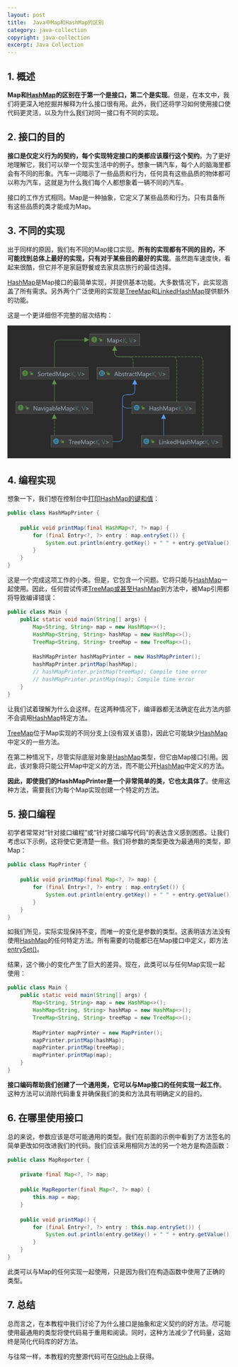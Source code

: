 ```yaml
---
layout: post
title:  Java中Map和HashMap的区别
category: java-collection
copyright: java-collection
excerpt: Java Collection
---
```


## 1. 概述

**Map和[HashMap](https://www.baeldung.com/java-hashmap)的区别在于第一个是接口，第二个是实现**。但是，在本文中，我们将更深入地挖掘并解释为什么接口很有用。此外，我们还将学习如何使用接口使代码更灵活，以及为什么我们对同一接口有不同的实现。

## 2. 接口的目的

**接口是仅定义行为的契约，每个实现特定接口的类都应该履行这个契约**。为了更好地理解它，我们可以举一个现实生活中的例子。想象一辆汽车，每个人的脑海里都会有不同的形象。汽车一词暗示了一些品质和行为，任何具有这些品质的物体都可以称为汽车，这就是为什么我们每个人都想象着一辆不同的汽车。

接口的工作方式相同。Map是一种抽象，它定义了某些品质和行为。只有具备所有这些品质的类才能成为Map。

## 3. 不同的实现

出于同样的原因，我们有不同的Map接口实现。**所有的实现都有不同的目的，不可能找到总体上最好的实现，只有对于某些目的最好的实现**。虽然跑车速度快，看起来很酷，但它并不是家庭野餐或去家具店旅行的最佳选择。

[HashMap](https://www.baeldung.com/java-hashmap)是Map接口的最简单实现，并提供基本功能。大多数情况下，此实现涵盖了所有需求。另外两个广泛使用的实现是[TreeMap](https://www.baeldung.com/java-treemap)和[LinkedHashMap](https://www.baeldung.com/java-linked-hashmap)提供额外的功能。

这是一个更详细但不完整的层次结构：

![](/assets/images/2023/javacollection/javamapvshashmap01.png)

## 4. 编程实现

想象一下，我们想在控制台中[打印HashMap的键和值](https://www.baeldung.com/java-iterate-map)：

```java
public class HashMapPrinter {

    public void printMap(final HashMap<?, ?> map) {
        for (final Entry<?, ?> entry : map.entrySet()) {
            System.out.println(entry.getKey() + " " + entry.getValue());
        }
    }
}
```

这是一个完成这项工作的小类。但是，它包含一个问题。它将只能与[HashMap](https://www.baeldung.com/java-hashmap)一起使用。因此，任何尝试传递[TreeMap或甚至HashMap](https://www.baeldung.com/java-treemap-vs-hashmap)到方法中，被Map引用都将导致编译错误：

```java
public class Main {
    public static void main(String[] args) {
        Map<String, String> map = new HashMap<>();
        HashMap<String, String> hashMap = new HashMap<>();
        TreeMap<String, String> treeMap = new TreeMap<>();

        HashMapPrinter hashMapPrinter = new HashMapPrinter();
        hashMapPrinter.printMap(hashMap);
        // hashMapPrinter.printMap(treeMap); Compile time error
        // hashMapPrinter.printMap(map); Compile time error
    }
}
```

让我们试着理解为什么会这样。在这两种情况下，编译器都无法确定在此方法内部不会调用[HashMap](https://www.baeldung.com/java-hashmap)特定方法。

[TreeMap](https://www.baeldung.com/java-treemap)位于Map实现的不同分支上(没有双关语意)，因此它可能缺少[HashMap](https://www.baeldung.com/java-hashmap)中定义的一些方法。

在第二种情况下，尽管实际底层对象是[HashMap](https://www.baeldung.com/java-hashmap)类型，但它由Map接口引用。因此，该对象将只能公开Map中定义的方法，而不能公开[HashMap](https://www.baeldung.com/java-hashmap)中定义的方法。

**因此，即使我们的HashMapPrinter是一个非常简单的类，它也太具体了**。使用这种方法，需要我们为每个Map实现创建一个特定的方法。

## 5. 接口编程

初学者常常对“针对接口编程”或“针对接口编写代码”的表达含义感到困惑。让我们考虑以下示例，这将使它更清楚一些。我们将参数的类型更改为最通用的类型，即Map：

```java
public class MapPrinter {
    
    public void printMap(final Map<?, ?> map) {
        for (final Entry<?, ?> entry : map.entrySet()) {
            System.out.println(entry.getKey() + " " + entry.getValue());
        }
    }
}
```

如我们所见，实际实现保持不变，而唯一的变化是参数的类型。这表明该方法没有使用[HashMap](https://www.baeldung.com/java-hashmap)的任何特定方法。所有需要的功能都已在Map接口中定义，即方法[entrySet()](https://www.baeldung.com/java-map-entries-methods)。

结果，这个微小的变化产生了巨大的差异。现在，此类可以与任何Map实现一起使用：

```java
public class Main {
    public static void main(String[] args) {
        Map<String, String> map = new HashMap<>();
        HashMap<String, String> hashMap = new HashMap<>();
        TreeMap<String, String> treeMap = new TreeMap<>();

        MapPrinter mapPrinter = new MapPrinter();
        mapPrinter.printMap(hashMap);
        mapPrinter.printMap(treeMap);
        mapPrinter.printMap(map);
    }
}
```

**接口编码帮助我们创建了一个通用类，它可以与Map接口的任何实现一起工作**。这种方法可以消除代码重复并确保我们的类和方法具有明确定义的目的。

## 6. 在哪里使用接口

总的来说，参数应该是尽可能通用的类型。我们在前面的示例中看到了方法签名的简单更改如何改进我们的代码。我们应该采用相同方法的另一个地方是构造函数：

```java
public class MapReporter {

    private final Map<?, ?> map;

    public MapReporter(final Map<?, ?> map) {
        this.map = map;
    }

    public void printMap() {
        for (final Entry<?, ?> entry : this.map.entrySet()) {
            System.out.println(entry.getKey() + " " + entry.getValue());
        }
    }
}
```

此类可以与Map的任何实现一起使用，只是因为我们在构造函数中使用了正确的类型。

## 7. 总结

总而言之，在本教程中我们讨论了为什么接口是抽象和定义契约的好方法。尽可能使用最通用的类型将使代码易于重用和阅读。同时，这种方法减少了代码量，这始终是简化代码库的好方法。

与往常一样，本教程的完整源代码可在[GitHub](https://github.com/tuyucheng7/taketoday-tutorial4j/tree/master/java-core-modules/java-collections-maps-4)上获得。